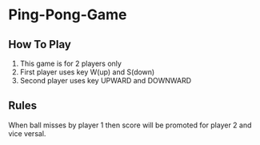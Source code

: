 # Ping-Pong-Game
## How To Play
1. This game is for 2 players only
2. First player uses key W(up) and S(down)
3. Second player uses key UPWARD and DOWNWARD

## Rules
When ball misses by player 1 then score will be promoted for player 2 and vice versal.
